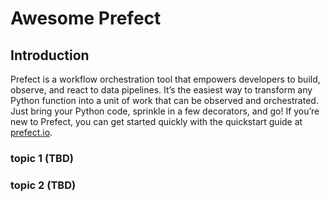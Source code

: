 # Awesome Prefect

## Introduction
Prefect is a workflow orchestration tool that empowers developers to build, observe, and react to data pipelines. It’s the easiest way to transform any Python function into a unit of work that can be observed and orchestrated. Just bring your Python code, sprinkle in a few decorators, and go! If you’re new to Prefect, you can get started quickly with the quickstart guide at <a href="https://www.prefect.io/" target="_blank">prefect.io</a>.

### topic 1 (TBD)

### topic 2 (TBD)
